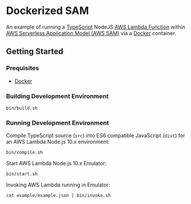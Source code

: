 # Dockerized SAM

An example of running a [TypeScript](https://www.typescriptlang.org/) NodeJS [AWS Lambda Function](https://aws.amazon.com/lambda/) within [AWS Serverless Application Model (AWS SAM)](https://github.com/awslabs/serverless-application-model) via a [Docker](https://www.docker.com/) container.

## Getting Started

### Prequisites

- [Docker](https://docs.docker.com/docker-for-mac/install/)


### Building Development Environment
```
bin/build.sh
```

### Running Development Environment
Compile TypeScript source (`src`) into ES6 compatible JavaScript (`dist`) for an AWS Lambda Node.js 10.x environment:
```
bin/compile.sh
```

Start AWS Lambda Node.js 10.x Emulator:
```
bin/start.sh
```

Invoking AWS Lambda running in Emulator:

```
cat example/example.json | bin/invoke.sh
```

